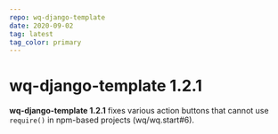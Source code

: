 ```yaml
---
repo: wq-django-template
date: 2020-09-02
tag: latest
tag_color: primary
---
```


# wq-django-template 1.2.1

**wq-django-template 1.2.1** fixes various action buttons that cannot use `require()` in npm-based projects (wq/wq.start#6).
